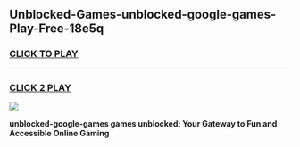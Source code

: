 
## Unblocked-Games-unblocked-google-games-Play-Free-18e5q
<h3>
<a href="https://premium76.site?title=unblocked-google-games&ref=24M">CLICK TO PLAY</a></h3>
<hr>

<h3>
<a href="https://premium76.site?title=unblocked-google-games&ref=24M">CLICK 2 PLAY</a>
  
</h3>

<a href="https://premium76.site?title=unblocked-google-games&ref=24M"><img src="https://clearcache.store/games.png"></a>


**unblocked-google-games games unblocked: Your Gateway to Fun and Accessible Online Gaming**
